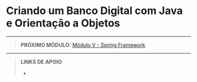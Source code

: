 # Criando um Banco Digital com Java e Orientação a Objetos





---

> **PRÓXIMO MÓDULO:** [Módulo V - Spring Framework](../modulo_V-spring)

---

> **LINKS DE APOIO**
>
> - []()
